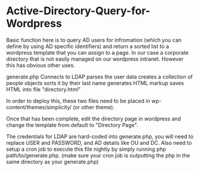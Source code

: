# Active-Directory-Query-for-Wordpress

Basic function here is to query AD users for infromation (which you can define by using AD specific identifiers) and return a sorted list to a wordpress template that you can assign to a page.  In our case a corporate directory that is not easily managed on our wordpress intranet.  However this has obvious other uses.

generate.php 
Connects to LDAP
parses the user data
creates a collection of people objects
sorts it by their last name
generates HTML markup
saves HTML into file "directory.html"


In order to deploy this, these two files need to be placed in wp-content/themes/simplicity/ (or other theme). 

Once that has been complete, edit the directory page in wordpress and change the template from default to "Directory Page".

The credentials for LDAP are hard-coded into generate.php, you will need to replace USER and PASSWORD, and AD details like OU and DC.
Also need to setup a cron job to execute this file nightly by simply running php path/to/generate.php.  (make sure your cron job is outputting the php in the same directory as your generate.php)
